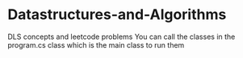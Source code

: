 # Datastructures-and-Algorithms
DLS concepts and leetcode problems
You can call the classes in the program.cs class which is the main class to run them 
